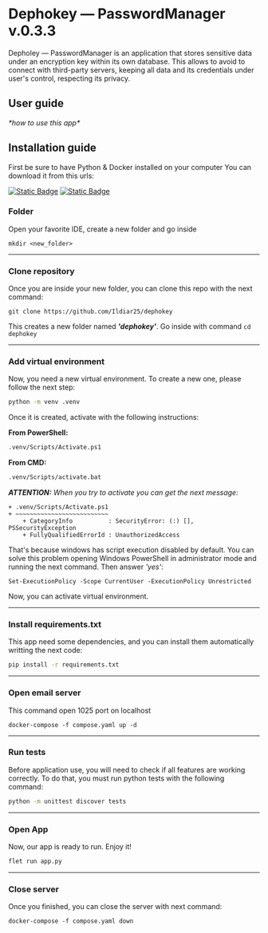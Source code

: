 
# Dephokey — PasswordManager v.0.3.3 

Depholey — PasswordManager is an application that stores sensitive data under an encryption key within its own database. 
This allows to avoid to connect with third-party servers, keeping all data and its credentials under user's control, 
respecting its privacy.

## User guide

_\*how to use this app\*_

## Installation guide
First be sure to have Python & Docker installed on your computer
You can download it from this urls:



[![Static Badge](https://img.shields.io/badge/Python-Download-blue)](https://www.python.org/downloads/)
[![Static Badge](https://img.shields.io/badge/Docker-Download-blue)](https://www.docker.com/)

### Folder
Open your favorite IDE, create a new folder and go inside
```
mkdir <new_folder>
```

---

### Clone repository
Once you are inside your new folder, you can clone this repo with the next command:
```
git clone https://github.com/Ildiar25/dephokey
```
This creates a new folder named ___'dephokey'___. Go inside with command `cd dephokey`

---

### Add virtual environment
Now, you need a new virtual environment. To create a new one, please follow the next step:
```bash
python -m venv .venv
```
Once it is created, activate with the following instructions:

**From PowerShell:**
```bash
.venv/Scripts/Activate.ps1
```

**From CMD:**
```bash
.venv/Scripts/activate.bat
```

*__ATTENTION:__ When you try to activate you can get the next message:*
```
+ .venv/Scripts/Activate.ps1
+ ~~~~~~~~~~~~~~~~~~~~~~~~~~
    + CategoryInfo          : SecurityError: (:) [], PSSecurityException
    + FullyQualifiedErrorId : UnauthorizedAccess
```

That's because windows has script execution disabled by default.
You can solve this problem opening Windows PowerShell in administrator mode and running the next command. Then answer 
_'yes'_:
```
Set-ExecutionPolicy -Scope CurrentUser -ExecutionPolicy Unrestricted
```

Now, you can activate virtual environment.

---

### Install requirements.txt
This app need some dependencies, and you can install them automatically writting the next code:

```bash
pip install -r requirements.txt
```

---

### Open email server
This command open 1025 port on localhost
```
docker-compose -f compose.yaml up -d
```

---

### Run tests
Before application use, you will need to check if all features are working correctly. To do that, you must run 
python tests with the following command:

```bash
python -m unittest discover tests
```

---

### Open App
Now, our app is ready to run. Enjoy it!

```bash
flet run app.py
```

---

### Close server
Once you finished, you can close the server with next command:
```
docker-compose -f compose.yaml down
```
